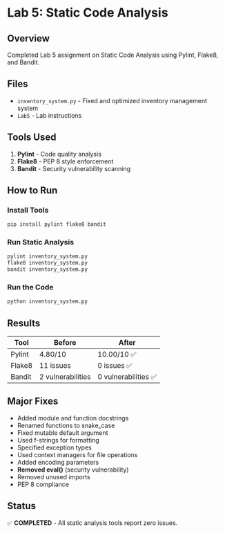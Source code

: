 # Lab 5: Static Code Analysis

## Overview
Completed Lab 5 assignment on Static Code Analysis using Pylint, Flake8, and Bandit.

## Files
- `inventory_system.py` - Fixed and optimized inventory management system
- `Lab5` - Lab instructions

## Tools Used
1. **Pylint** - Code quality analysis
2. **Flake8** - PEP 8 style enforcement
3. **Bandit** - Security vulnerability scanning

## How to Run

### Install Tools
```bash
pip install pylint flake8 bandit
```

### Run Static Analysis
```bash
pylint inventory_system.py
flake8 inventory_system.py
bandit inventory_system.py
```

### Run the Code
```bash
python inventory_system.py
```

## Results

| Tool | Before | After |
|------|--------|-------|
| Pylint | 4.80/10 | 10.00/10 ✅ |
| Flake8 | 11 issues | 0 issues ✅ |
| Bandit | 2 vulnerabilities | 0 vulnerabilities ✅ |

## Major Fixes
- Added module and function docstrings
- Renamed functions to snake_case
- Fixed mutable default argument
- Used f-strings for formatting
- Specified exception types
- Used context managers for file operations
- Added encoding parameters
- **Removed eval()** (security vulnerability)
- Removed unused imports
- PEP 8 compliance

## Status
✅ **COMPLETED** - All static analysis tools report zero issues.

